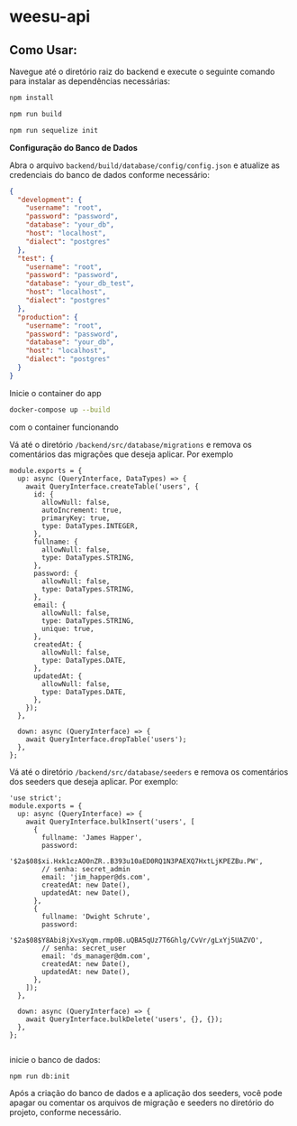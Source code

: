 # weesu-api

## Como Usar:

Navegue até o diretório raiz do backend e execute o seguinte comando para instalar as dependências necessárias:

```BASH
npm install

npm run build

npm run sequelize init
```
**Configuração do Banco de Dados**

Abra o arquivo `backend/build/database/config/config.json` e atualize as credenciais do banco de dados conforme necessário:

```json
{
  "development": {
    "username": "root",
    "password": "password",
    "database": "your_db",
    "host": "localhost",
    "dialect": "postgres"
  },
  "test": {
    "username": "root",
    "password": "password",
    "database": "your_db_test",
    "host": "localhost",
    "dialect": "postgres"
  },
  "production": {
    "username": "root",
    "password": "password",
    "database": "your_db",
    "host": "localhost",
    "dialect": "postgres"
  }
}

```
Inicie o container do app

```bash
docker-compose up --build
```
com o container funcionando

Vá até o diretório `/backend/src/database/migrations` e remova os comentários das migrações que deseja aplicar. Por exemplo

```
module.exports = {
  up: async (QueryInterface, DataTypes) => {
    await QueryInterface.createTable('users', {
      id: {
        allowNull: false,
        autoIncrement: true,
        primaryKey: true,
        type: DataTypes.INTEGER,
      },
      fullname: {
        allowNull: false,
        type: DataTypes.STRING,
      },
      password: {
        allowNull: false,
        type: DataTypes.STRING,
      },
      email: {
        allowNull: false,
        type: DataTypes.STRING,
        unique: true,
      },
      createdAt: {
        allowNull: false,
        type: DataTypes.DATE,
      },
      updatedAt: {
        allowNull: false,
        type: DataTypes.DATE,
      },
    });
  },

  down: async (QueryInterface) => {
    await QueryInterface.dropTable('users');
  },
};
```

Vá até o diretório `/backend/src/database/seeders` e remova os comentários dos seeders que deseja aplicar. Por exemplo:
```
'use strict';
module.exports = {
  up: async (QueryInterface) => {
    await QueryInterface.bulkInsert('users', [
      {
        fullname: 'James Happer',
        password:
          '$2a$08$xi.Hxk1czAO0nZR..B393u10aED0RQ1N3PAEXQ7HxtLjKPEZBu.PW',
        // senha: secret_admin
        email: 'jim_happer@ds.com',
        createdAt: new Date(),
        updatedAt: new Date(),
      },
      {
        fullname: 'Dwight Schrute',
        password:
          '$2a$08$Y8Abi8jXvsXyqm.rmp0B.uQBA5qUz7T6Ghlg/CvVr/gLxYj5UAZVO',
        // senha: secret_user
        email: 'ds_manager@dm.com',
        createdAt: new Date(),
        updatedAt: new Date(),
      },
    ]);
  },

  down: async (QueryInterface) => {
    await QueryInterface.bulkDelete('users', {}, {});
  },
};


```
inicie o banco de dados:

```
npm run db:init
```
Após a criação do banco de dados e a aplicação dos seeders, você pode apagar ou comentar os arquivos de migração e seeders no diretório do projeto, conforme necessário.

